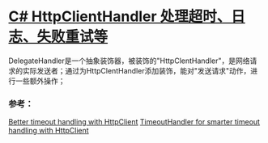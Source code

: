 # [C# HttpClientHandler 处理超时、日志、失败重试等](https://github.com/bigbosschenyibo/gitblog/issues/6)

DelegateHandler是一个抽象装饰器，被装饰的"HttpClentHandler"，是网络请求的实际发送者；通过为HttpClentHandler添加装饰，能对"发送请求"动作，进行一些额外操作；

### 参考：
[Better timeout handling with HttpClient](https://thomaslevesque.com/2018/02/25/better-timeout-handling-with-httpclient/)
[TimeoutHandler for smarter timeout handling with HttpClient](https://gist.github.com/thomaslevesque/b4fd8c3aa332c9582a57935d6ed3406f)
